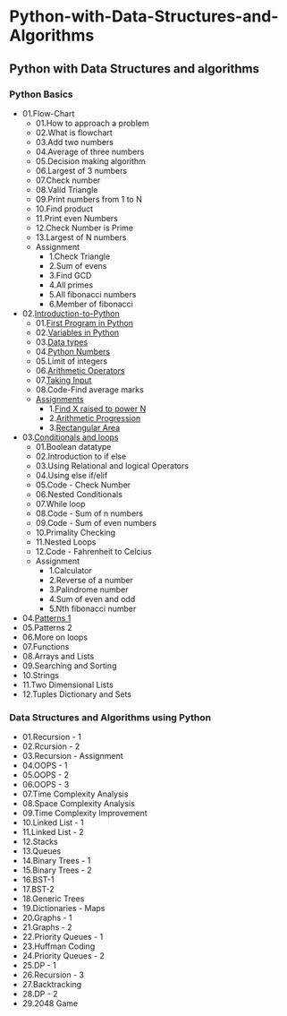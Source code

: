 # Python-with-Data-Structures-and-Algorithms
## Python with Data Structures and algorithms
### Python Basics
  - 01.Flow-Chart
    - 01.How to approach a problem
    - 02.What is flowchart
    - 03.Add two numbers
    - 04.Average of three numbers
    - 05.Decision making algorithm
    - 06.Largest of 3 numbers
    - 07.Check number
    - 08.Valid Triangle
    - 09.Print numbers from 1 to N
    - 10.Find product
    - 11.Print even Numbers
    - 12.Check Number is Prime
    - 13.Largest of N numbers
    - Assignment
       - 1.Check Triangle
       - 2.Sum of evens
       - 3.Find GCD
       - 4.All primes
       - 5.All fibonacci numbers
       - 6.Member of fibonacci
  - 02.[Introduction-to-Python](https://github.com/PramitSahoo/Python-with-Data-Structures-and-Algorithms/tree/main/01.Python-Basics/02.Introduction-to-Python)
    - 01.[First Program in Python](https://github.com/PramitSahoo/Python-with-Data-Structures-and-Algorithms/blob/main/01.Python-Basics/02.Introduction-to-Python/01.%20First-Program-in-Python.ipynb)
    - 02.[Variables in Python](https://github.com/PramitSahoo/Python-with-Data-Structures-and-Algorithms/blob/main/01.Python-Basics/02.Introduction-to-Python/02.%20Variables.ipynb)
    - 03.[Data types](https://github.com/PramitSahoo/Python-with-Data-Structures-and-Algorithms/blob/main/01.Python-Basics/02.Introduction-to-Python/03.%20Data-Types.ipynb)
    - 04.[Python Numbers](https://github.com/PramitSahoo/Python-with-Data-Structures-and-Algorithms/blob/main/01.Python-Basics/02.Introduction-to-Python/04.%20Python-Numbers.ipynb)
    - 05.Limit of integers
    - 06.[Arithmetic Operators](https://github.com/PramitSahoo/Python-with-Data-Structures-and-Algorithms/blob/main/01.Python-Basics/02.Introduction-to-Python/05.%20Arithmetic-Operators.ipynb)
    - 07.[Taking Input](https://github.com/PramitSahoo/Python-with-Data-Structures-and-Algorithms/blob/main/01.Python-Basics/02.Introduction-to-Python/06.%20Taking-Input.ipynb)
    - 08.Code-Find average marks
    - [Assignments](https://github.com/PramitSahoo/Python-with-Data-Structures-and-Algorithms/blob/main/01.Python-Basics/02.Introduction-to-Python/Assignment.ipynb)
        - 1.[Find X raised to power N](https://github.com/PramitSahoo/Python-with-Data-Structures-and-Algorithms/blob/main/01.Python-Basics/02.Introduction-to-Python/Assignment.ipynb)
        - 2.[Arithmetic Progression](https://github.com/PramitSahoo/Python-with-Data-Structures-and-Algorithms/blob/main/01.Python-Basics/02.Introduction-to-Python/Assignment.ipynb)
        - 3.[Rectangular Area](https://github.com/PramitSahoo/Python-with-Data-Structures-and-Algorithms/blob/main/01.Python-Basics/02.Introduction-to-Python/Assignment.ipynb)
  - 03.[Conditionals and loops](https://github.com/pramit026/Python-with-Data-Structures-and-Algorithms/tree/main/01.Python-Basics/03.%20Conditionals%20and%20Loops)
    - 01.Boolean datatype
    - 02.Introduction to if else
    - 03.Using Relational and logical Operators
    - 04.Using else if/elif
    - 05.Code - Check Number
    - 06.Nested Conditionals
    - 07.While loop
    - 08.Code - Sum of n numbers
    - 09.Code - Sum of even numbers
    - 10.Primality Checking
    - 11.Nested Loops
    - 12.Code - Fahrenheit to Celcius
    - Assignment
        - 1.Calculator
        - 2.Reverse of a number
        - 3.Palindrome number
        - 4.Sum of even and odd
        - 5.Nth fibonacci number
  - 04.[Patterns 1](https://github.com/pramit026/Python-with-Data-Structures-and-Algorithms/tree/main/01.Python-Basics/04.%20Patterns%201)
  - 05.Patterns 2
  - 06.More on loops
  - 07.Functions
  - 08.Arrays and Lists
  - 09.Searching and Sorting
  - 10.Strings
  - 11.Two Dimensional Lists
  - 12.Tuples Dictionary and Sets
### Data Structures and Algorithms using Python
  - 01.Recursion - 1
  - 02.Rcursion - 2
  - 03.Recursion - Assignment
  - 04.OOPS - 1
  - 05.OOPS - 2
  - 06.OOPS - 3
  - 07.Time Complexity Analysis
  - 08.Space Complexity Analysis
  - 09.Time Complexity Improvement
  - 10.Linked List - 1
  - 11.Linked List - 2
  - 12.Stacks
  - 13.Queues
  - 14.Binary Trees - 1
  - 15.Binary Trees - 2
  - 16.BST-1
  - 17.BST-2
  - 18.Generic Trees
  - 19.Dictionaries - Maps
  - 20.Graphs - 1
  - 21.Graphs - 2
  - 22.Priority Queues - 1
  - 23.Huffman Coding 
  - 24.Priority Queues - 2
  - 25.DP - 1
  - 26.Recursion - 3
  - 27.Backtracking
  - 28.DP - 2
  - 29.2048 Game
